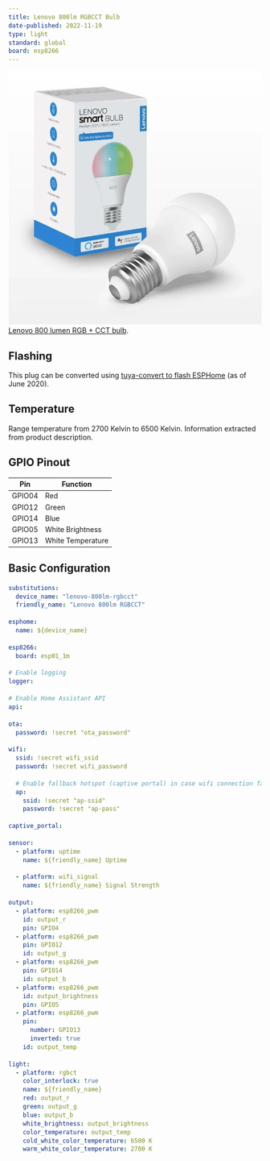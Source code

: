 ```yaml
---
title: Lenovo 800lm RGBCCT Bulb
date-published: 2022-11-19
type: light
standard: global
board: esp8266
---
```


![Lenovo bulb packaging view](lenovo_ZG38C02978.webp "Lenovo 800 lumens RGB + CCT bulb")
[Lenovo 800 lumen RGB + CCT bulb](https://www.lenovo.com/es/es/smart-bulb/).

## Flashing

This plug can be converted using [tuya-convert to flash ESPHome](/devices/tuya-convert) (as of June 2020).

## Temperature

Range temperature from 2700 Kelvin to 6500 Kelvin. Information extracted from product description.

## GPIO Pinout

| Pin    | Function          |
|--------|-------------------|
| GPIO04 | Red               |
| GPIO12 | Green             |
| GPIO14 | Blue              |
| GPIO05 | White Brightness  |
| GPIO13 | White Temperature |

## Basic Configuration

```yaml
substitutions:
  device_name: "lenovo-800lm-rgbcct"
  friendly_name: "Lenovo 800lm RGBCCT"

esphome:
  name: ${device_name}

esp8266:
  board: esp01_1m

# Enable logging
logger:

# Enable Home Assistant API
api:

ota:
  password: !secret "ota_password"

wifi:
  ssid: !secret wifi_ssid
  password: !secret wifi_password

  # Enable fallback hotspot (captive portal) in case wifi connection fails
  ap:
    ssid: !secret "ap-ssid"
    password: !secret "ap-pass"

captive_portal:

sensor:
  - platform: uptime
    name: ${friendly_name} Uptime

  - platform: wifi_signal
    name: ${friendly_name} Signal Strength

output:
  - platform: esp8266_pwm
    id: output_r
    pin: GPIO4
  - platform: esp8266_pwm
    pin: GPIO12
    id: output_g
  - platform: esp8266_pwm
    pin: GPIO14
    id: output_b
  - platform: esp8266_pwm
    id: output_brightness
    pin: GPIO5
  - platform: esp8266_pwm
    pin:
      number: GPIO13
      inverted: true
    id: output_temp

light:
  - platform: rgbct
    color_interlock: true
    name: ${friendly_name}
    red: output_r
    green: output_g
    blue: output_b
    white_brightness: output_brightness
    color_temperature: output_temp
    cold_white_color_temperature: 6500 K
    warm_white_color_temperature: 2700 K
```
